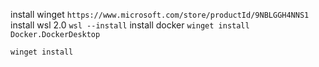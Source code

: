 install winget
``` https://www.microsoft.com/store/productId/9NBLGGH4NNS1 ```
install wsl 2.0
``` wsl --install ```
install docker
``` winget install Docker.DockerDesktop ```

``` winget install  ```
